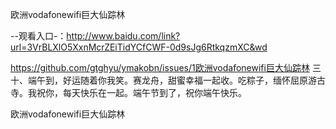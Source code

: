 欧洲vodafonewifi巨大仙踪林

--观看入口-：http://www.baidu.com/link?url=3VrBLXlO5XxnMcrZEiTidYCfCWF-0d9sJg6RtkqzmXC&wd

https://github.com/gtghyu/ymakobn/issues/1欧洲vodafonewifi巨大仙踪林	三十、端午到，好运随着你我笑。赛龙舟，甜蜜幸福一起收。吃粽子，缅怀屈原游古寺。我祝你，每天快乐在一起。端午节到了，祝你端午快乐。

欧洲vodafonewifi巨大仙踪林
